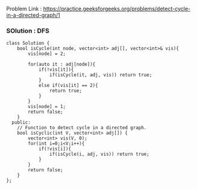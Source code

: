 Problem Link : https://practice.geeksforgeeks.org/problems/detect-cycle-in-a-directed-graph/1

### SOlution : DFS

```
class Solution {
    bool isCycle(int node, vector<int> adj[], vector<int>& vis){
        vis[node] = 2;
        
        for(auto it : adj[node]){
            if(!vis[it]){
                if(isCycle(it, adj, vis)) return true;
            }
            else if(vis[it] == 2){
                return true;
            }
        }
        vis[node] = 1;
        return false;
    }
  public:
    // Function to detect cycle in a directed graph.
    bool isCyclic(int V, vector<int> adj[]) {
        vector<int> vis(V, 0);
        for(int i=0;i<V;i++){
            if(!vis[i]){
                if(isCycle(i, adj, vis)) return true;
            }
        }
        return false;
    }
};

```